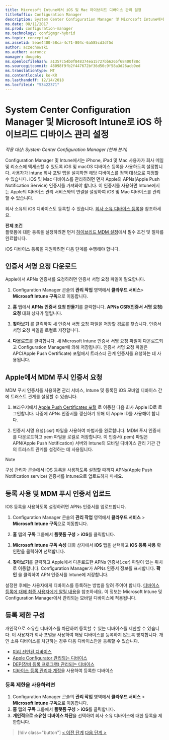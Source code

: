 ```yaml
---
title: Microsoft Intune에서 iOS 및 Mac 하이브리드 디바이스 관리 설정
titleSuffix: Configuration Manager
description: System Center Configuration Manager 및 Microsoft Intune에서 iOS 디바이스 관리 설정
ms.date: 08/11/2017
ms.prod: configuration-manager
ms.technology: configmgr-hybrid
ms.topic: conceptual
ms.assetid: 5eae4400-58ca-4c71-804c-6a585cd3df5d
author: aczechowski
ms.author: aaroncz
manager: dougeby
ms.openlocfilehash: a1357c54b0f848374ea15727bb6265f68400f88c
ms.sourcegitcommit: 48098f9fb2f447672bf36d50c9f58a3d26acb9ed
ms.translationtype: MT
ms.contentlocale: ko-KR
ms.lasthandoff: 12/14/2018
ms.locfileid: "53422371"
---
```

# <a name="set-up-ios-hybrid-device-management-with-system-center-configuration-manager-and-microsoft-intune"></a>System Center Configuration Manager 및 Microsoft Intune로 iOS 하이브리드 디바이스 관리 설정

*적용 대상: System Center Configuration Manager (현재 분기)*

Configuration Manager 및 Intune에서는 iPhone, iPad 및 Mac 사용자가 회사 메일 및 리소스에 액세스할 수 있도록 iOS 및 macOS 디바이스 등록을 사용하도록 설정합니다. 사용자가 Intune 회사 포털 앱을 설치하면 해당 디바이스를 정책 대상으로 지정할 수 있습니다. iOS 및 Mac 디바이스를 관리하려면 먼저 Apple의 APNs(Apple Push Notification Service) 인증서를 가져와야 합니다. 이 인증서를 사용하면 Intune에서는 Apple의 디바이스 관리 서비스와의 연결을 설정하여 iOS 및 Mac 디바이스를 관리할 수 있습니다.  

 회사 소유의 iOS 디바이스도 등록할 수 있습니다.  [회사 소유 디바이스 등록](enroll-company-owned-devices.md)을 참조하세요.  

**전제 조건**<br>
플랫폼에 대한 등록을 설정하려면 먼저 [하이브리드 MDM 설정](setup-hybrid-mdm.md)에서 필수 조건 및 절차를 완료합니다.

iOS 디바이스 등록을 지원하려면 다음 단계를 수행해야 합니다.  

## <a name="download-a-certificate-signing-request"></a>인증서 서명 요청 다운로드
Apple에서 APNs 인증서를 요청하려면 인증서 서명 요청 파일이 필요합니다.  

1.  Configuration Manager 콘솔의 **관리 작업** 영역에서 **클라우드 서비스**> **Microsoft Intune 구독**으로 이동합니다.  

2.  **홈** 탭에서 **APNs 인증서 요청 만들기**를 클릭합니다. **APNs CSR(인증서 서명 요청) 요청** 대화 상자가 열립니다.  

3.  **찾아보기** 를 클릭하여 새 인증서 서명 요청 파일을 저장할 경로를 찾습니다. 인증서 서명 요청 파일을 로컬로 저장합니다.  

4.  **다운로드**를 클릭합니다. 새 Microsoft Intune 인증서 서명 요청 파일이 다운로드되고 Configuration Manager에 의해 저장됩니다. 인증서 서명 요청 파일은 APC(Apple Push Certificate) 포털에서 트러스터 관계 인증서를 요청하는 데 사용됩니다.  

## <a name="request-an-mdm-push-certificate-from-apple"></a>Apple에서 MDM 푸시 인증서 요청
MDM 푸시 인증서를 사용하면 관리 서비스, Intune 및 등록된 iOS 모바일 디바이스 간에 트러스트 관계를 설정할 수 있습니다.  

1.  브라우저에서 [Apple Push Certificates 포털](http://go.microsoft.com/fwlink/?LinkId=269844) 로 이동한 다음 회사 Apple ID로 로그인합니다. 나중에 APNs 인증서를 갱신하기 위해 이 Apple ID를 사용해야 합니다.  

2.  인증서 서명 요청(.csr) 파일을 사용하여 마법사를 완료합니다. MDM 푸시 인증서를 다운로드하고 pem 파일을 로컬로 저장합니다. 이 인증서(.pem) 파일은 APN(Apple Push Notification) 서버와 Intune의 모바일 디바이스 관리 기관 간의 트러스트 관계를 설정하는 데 사용됩니다.  

> [!NOTE]  
>  구성 관리자 콘솔에서 iOS 등록을 사용하도록 설정할 때까지 APNs(Apple Push Notification service) 인증서를 Intune으로 업로드하지 마세요.  

## <a name="enable-enrollment-and-upload-the-mdm-push-certificate"></a>등록 사용 및 MDM 푸시 인증서 업로드
IOS 등록을 사용하도록 설정하려면 APNs 인증서를 업로드합니다.  

1.  Configuration Manager 콘솔의 **관리 작업** 영역에서 **클라우드 서비스** > **Microsoft Intune 구독**으로 이동합니다.  

2.  **홈** 탭의 **구독** 그룹에서 **플랫폼 구성** > **iOS**를 클릭합니다.  

3.  **Microsoft Intune 구독 속성** 대화 상자에서 **iOS** 탭을 선택하고 **iOS 등록 사용** 확인란을 클릭하여 선택합니다.  
4.  **찾아보기**를 클릭하고 Apple에서 다운로드한 APNs 인증서(.cer) 파일이 있는 위치로 이동합니다. Configuration Manager가 APNs 인증서 정보를 표시합니다. **확인** 을 클릭하여 APN 인증서를 Intune에 저장합니다.  

설정한 후에는 사용자에게 디바이스를 등록하는 방법을 알려 주어야 합니다. [디바이스 등록에 대해 최종 사용자에게 알릴 내용](https://docs.microsoft.com/intune/end-user-educate)을 참조하세요. 이 정보는 Microsoft Intune 및 Configuration Manager에서 관리되는 모바일 디바이스에 적용됩니다.

## <a name="configure-enrollment-restrictions"></a>등록 제한 구성

개인적으로 소유한 디바이스를 차단하여 등록할 수 있는 디바이스를 제한할 수 있습니다. 이 사용자가 회사 포털을 사용하여 해당 디바이스를 등록하지 않도록 방지합니다. 개인 소유 디바이스를 차단하는 경우 다음 디바이스만을 등록할 수 있습니다.
- [미리 선언된 디바이스](predeclare-devices-with-hardware-id.md)
- [Apple Configurator 관리되는 디바이스](ios-hybrid-enrollment-using-apple-configurator.md)
- [DEP(장비 등록 프로그램) 관리되는 디바이스](ios-device-enrollment-program-for-hybrid.md)
- [디바이스 등록 관리자 계정](enroll-devices-with-device-enrollment-manager.md)을 사용하여 등록한 디바이스

### <a name="to-enable-enrollment-restrictions"></a>등록 제한을 사용하려면
1.  Configuration Manager 콘솔의 **관리 작업** 영역에서 **클라우드 서비스** > **Microsoft Intune 구독**으로 이동합니다.
2.  **홈** 탭의 **구독** 그룹에서 **플랫폼 구성** > **iOS**를 클릭합니다.
3.  **개인적으로 소유한 디바이스 차단**을 선택하여 회사 소유 디바이스에 대한 등록을 제한합니다.

> [!div class="button"]
> [< 이전 단계](create-service-connection-point.md)  [다음 단계 >](set-up-additional-management.md)
